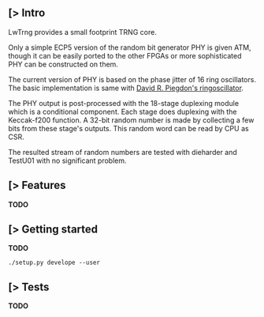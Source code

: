 [> Intro
--------
LwTrng provides a small footprint TRNG core.

Only a simple ECP5 version of the random bit generator PHY is given ATM, though it can be easily ported to the other FPGAs or more sophisticated PHY can be constructed on them.

The current version of PHY is based on the phase jitter of 16 ring oscillators. The basic implementation is same with [David R. Piegdon's ringoscillator](https://github.com/dpiegdon/ringoscillator).

The PHY output is post-processed with the 18-stage duplexing module which is a conditional component. Each stage does duplexing with the Keccak-f200 function. A 32-bit random number is made by collecting a few bits from these stage's outputs. This random word can be read by CPU as CSR.

The resulted stream of random numbers are tested with dieharder and TestU01 with no significant problem.

[> Features
-----------
**TODO**

[> Getting started
------------------
**TODO**
```
./setup.py develope --user
```

[> Tests
--------
**TODO**


